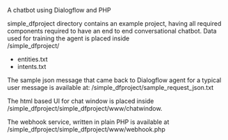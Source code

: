 A chatbot using Dialogflow and PHP

simple_dfproject directory contains an example project, having all required components required to have an end to end conversational chatbot. 
Data used for training the agent is placed inside  
/simple_dfproject/
  - entities.txt
  - intents.txt

The sample json message that came back to Dialogflow agent for a typical user message is available at:
/simple_dfproject/sample_request_json.txt

The html based UI for chat window is placed inside /simple_dfproject/simple_dfproject/www/chatwindow.

The webhook service, written in plain PHP is available at /simple_dfproject/simple_dfproject/www/webhook.php

